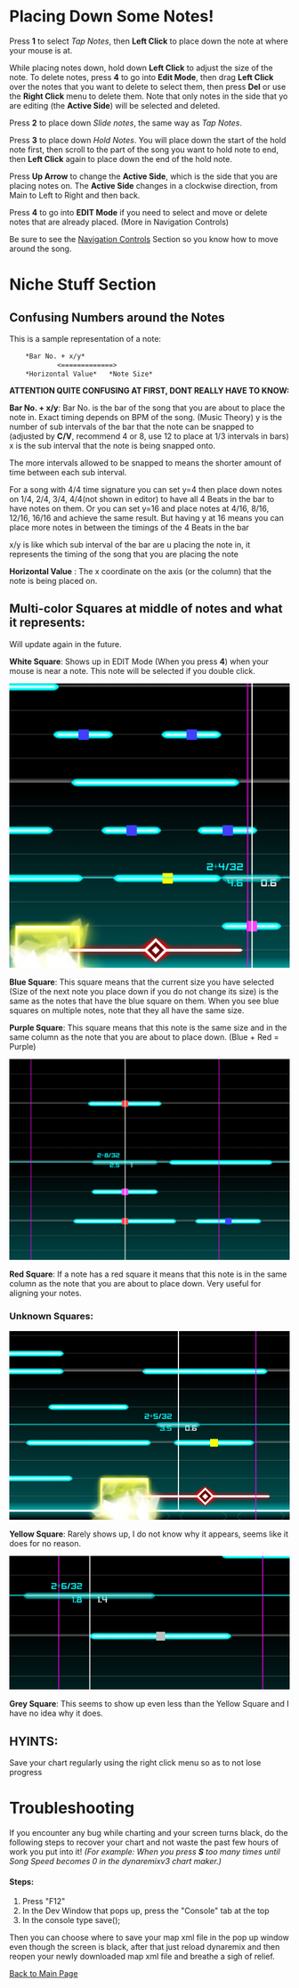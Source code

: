 
# Placing Down Some Notes!

Press **1** to select *Tap Notes*, then **Left Click** to place down the note at where your mouse is at. 

While placing notes down, hold down **Left Click** to adjust the size of the note.
To delete notes, press **4** to go into **Edit Mode**, then drag **Left Click** over the notes that you want to delete to select them, then press **Del** or use the **Right Click** menu to delete them.
Note that only notes in the side that yo are editing (the **Active Side**) will be selected and deleted.


Press **2** to place down *Slide notes*, the same way as *Tap Notes*.


Press **3** to place down *Hold Notes*. 
You will place down the start of the hold note first, then scroll to the part of the song you want to hold note to end, then **Left Click** again to place down the end of the hold note.

Press **Up Arrow** to change the **Active Side**, which is the side that you are placing notes on. The **Active Side** changes in a clockwise direction, from Main to Left to Right and then back.

Press **4** to go into **EDIT Mode** if you need to select and move or delete notes that are already placed. (More in Navigation Controls)


Be sure to see the [Navigation Controls](Controls%20Nav) Section so you know how to move around the song.




# Niche Stuff Section


## Confusing Numbers around the Notes

This is a sample representation of a note:

        *Bar No. + x/y*
                <=============>
        *Horizontal Value*   *Note Size*

**ATTENTION QUITE CONFUSING AT FIRST, DONT REALLY HAVE TO KNOW:**

**Bar No. + x/y**: Bar No. is the bar of the song that you are about to place the note in. Exact timing depends on BPM of the song. (Music Theory)
y is the number of sub intervals of the bar that the note can be snapped to (adjusted by **C/V**, recommend 4 or 8, use 12 to place at 1/3 intervals in bars)
x is the sub interval that the note is being snapped onto.

The more intervals allowed to be snapped to means the shorter amount of time between each sub interval.

For a song with 4/4 time signature you can set y=4 then place down notes on 1/4, 2/4, 3/4, 4/4(not shown in editor) to have all 4 Beats in the bar to have notes on them. Or you can set y=16 and place notes at 4/16, 8/16, 12/16, 16/16 and achieve the same result. But having y at 16 means you can place more notes in between the timings of the 4 Beats in the bar

x/y is like which sub interval of the bar are u placing the note in, it represents the timing of the song that you are placing the note


**Horizontal Value** : The x coordinate on the axis (or the column) that the note is being placed on.



## Multi-color Squares at middle of notes and what it represents:
Will update again in the future.

**White Square**:
Shows up in EDIT Mode (When you press **4**) when your mouse is near a note. This note will be selected if you double click.

![Pic Showing Blue and Purple Square on Note](Images/Blue%20Square%20Pic%202.jpg?raw=true "Blue and Purple Square")

**Blue Square**:
This square means that the current size you have selected (Size of the next note you place down if you do not change its size) is the same as the notes that have the blue square on them. When you see blue squares on multiple notes, note that they all have the same size.

**Purple Square**:
This square means that this note is the same size and in the same column as the note that you are about to place down. (Blue + Red = Purple)

![Pic Showing Red Square on Note](Images/Red%20Purple%20Blue%20Square%20on%20Note.jpg?raw=true "Red Square")

**Red Square**:
If a note has a red square it means that this note is in the same column as the note that you are about to place down. Very useful for aligning your notes.

### Unknown Squares:

![Pic Showing Yellow Square on Note](Images/Yellow%20Square%20on%20Note.jpg?raw=true "Yellow Square")

**Yellow Square**: Rarely shows up, I do not know why it appears, seems like it does for no reason.

![Pic Showing Grey Square on Note](Images/Grey%20Square%20on%20Note.jpg?raw=true "Grey Square")

**Grey Square**: This seems to show up even less than the Yellow Square and I have no idea why it does.



## HYINTS: 
Save your chart regularly using the right click menu so as to not lose progress




# Troubleshooting

If you encounter any bug while charting and your screen turns black, do the following steps to recover your chart and not waste the past few hours of work you put into it!
_(For example: When you press **S** too many times until Song Speed becomes 0 in the dynaremixv3 chart maker.)_

#### Steps:
1. Press "F12"
2. In the Dev Window that pops up, press the "Console" tab at the top
3. In the console type save();

Then you can choose where to save your map xml file in the pop up window even though the screen is black, after that just reload dynaremix and then reopen your newly downloaded map xml file and breathe a sigh of relief.



[Back to Main Page](https://github.com/TLChicken/dynamaker-guide)

